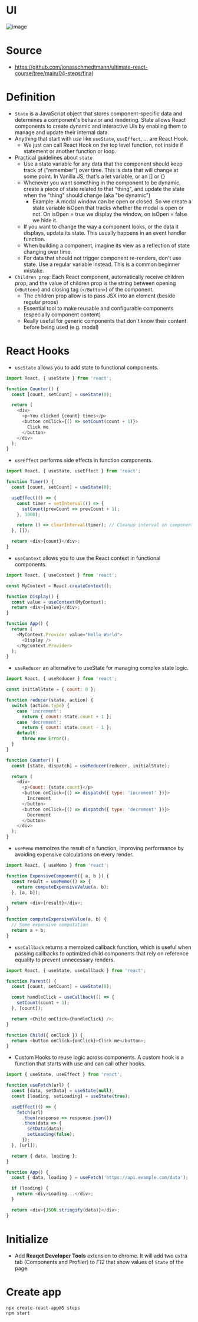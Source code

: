 # UI
![image](https://github.com/ehsan-ebadi/React/assets/64855572/447523c5-fa76-48c2-a1c6-2fc49258e5c1)


# Source
- https://github.com/jonasschmedtmann/ultimate-react-course/tree/main/04-steps/final

# Definition
- `State` is a JavaScript object that stores component-specific data and determines a component's behavior and rendering. State allows React components to create dynamic and interactive UIs by enabling them to manage and update their internal data.
- Anything that start with *use* like `useState`, `useEffect`, ... are React Hook.
  - We just can call React Hook on the top level function, not inside if statement or another function or loop.
- Practical guidelines about `state`
  - Use a state variable for any data that the component should keep track of ("remember") over time. This is data that will change at some point. In Vanilla JS, that's a let variable, or an [] or {} 
  - Whenever you want something in the component to be dynamic, create a piece of state related to that "thing", and update the state when the "thing" should change (aka "be dynamic") 
    - Example: A modal window can be open or closed. So we create a state variable isOpen that tracks whether the modal is open or not. On isOpen = true we display the window, on isOpen = false we hide it. 
  - If you want to change the way a component looks, or the data it displays, update its state. This usually happens in an event handler function. 
  - When building a component, imagine its view as a reflection of state changing over time.
  - For data that should not trigger component re-renders, don't use state. Use a regular variable instead. This is a common beginner mistake. 
- `Children prop`: Each React component, automatically receive children prop, and the value of children prop is the string between opening (`<Button>`) and closing tag (`</Button>`) of the component.
  - The children prop allow is to pass JSX into an element (beside regular props)
  - Essential tool to make reusable and configurable components (especially component content)
  - Really useful for generic components that don`t know their content before being used (e.g. modal)
 
# React Hooks
- `useState` allows you to add state to functional components.
```javascript
import React, { useState } from 'react';

function Counter() {
  const [count, setCount] = useState(0);

  return (
    <div>
      <p>You clicked {count} times</p>
      <button onClick={() => setCount(count + 1)}>
        Click me
      </button>
    </div>
  );
}
```

- `useEffect` performs side effects in function components.
```javascript
import React, { useState, useEffect } from 'react';

function Timer() {
  const [count, setCount] = useState(0);

  useEffect(() => {
    const timer = setInterval(() => {
      setCount(prevCount => prevCount + 1);
    }, 1000);

    return () => clearInterval(timer); // Cleanup interval on component unmount
  }, []);

  return <div>{count}</div>;
}
```

- `useContext` allows you to use the React context in functional components.
```javascript
import React, { useContext } from 'react';

const MyContext = React.createContext();

function Display() {
  const value = useContext(MyContext);
  return <div>{value}</div>;
}

function App() {
  return (
    <MyContext.Provider value="Hello World">
      <Display />
    </MyContext.Provider>
  );
}
```

- `useReducer` an alternative to useState for managing complex state logic.
```javascript
import React, { useReducer } from 'react';

const initialState = { count: 0 };

function reducer(state, action) {
  switch (action.type) {
    case 'increment':
      return { count: state.count + 1 };
    case 'decrement':
      return { count: state.count - 1 };
    default:
      throw new Error();
  }
}

function Counter() {
  const [state, dispatch] = useReducer(reducer, initialState);

  return (
    <div>
      <p>Count: {state.count}</p>
      <button onClick={() => dispatch({ type: 'increment' })}>
        Increment
      </button>
      <button onClick={() => dispatch({ type: 'decrement' })}>
        Decrement
      </button>
    </div>
  );
}
```

- `useMemo` memoizes the result of a function, improving performance by avoiding expensive calculations on every render.
```javascript
import React, { useMemo } from 'react';

function ExpensiveComponent({ a, b }) {
  const result = useMemo(() => {
    return computeExpensiveValue(a, b);
  }, [a, b]);

  return <div>{result}</div>;
}

function computeExpensiveValue(a, b) {
  // Some expensive computation
  return a + b;
}
```

- `useCallback` returns a memoized callback function, which is useful when passing callbacks to optimized child components that rely on reference equality to prevent unnecessary renders.
```javascript
import React, { useState, useCallback } from 'react';

function Parent() {
  const [count, setCount] = useState(0);

  const handleClick = useCallback(() => {
    setCount(count + 1);
  }, [count]);

  return <Child onClick={handleClick} />;
}

function Child({ onClick }) {
  return <button onClick={onClick}>Click me</button>;
}
```

- Custom Hooks to reuse logic across components. A custom hook is a function that starts with use and can call other hooks.
```javascript
import { useState, useEffect } from 'react';

function useFetch(url) {
  const [data, setData] = useState(null);
  const [loading, setLoading] = useState(true);

  useEffect(() => {
    fetch(url)
      .then(response => response.json())
      .then(data => {
        setData(data);
        setLoading(false);
      });
  }, [url]);

  return { data, loading };
}

function App() {
  const { data, loading } = useFetch('https://api.example.com/data');

  if (loading) {
    return <div>Loading...</div>;
  }

  return <div>{JSON.stringify(data)}</div>;
}
```

# Initialize
- Add **Reaqct Developer Tools** extension to chrome. It will add two extra tab (Components and Profiler) to *F12* that show values of `State` of the page.

# Create app
```bash
npx create-react-app@5 steps
npm start
```
